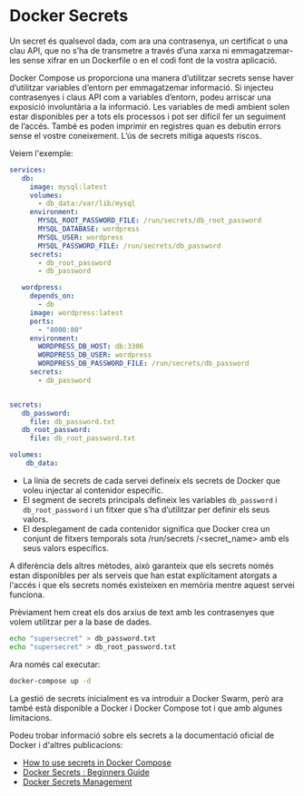 # Docker Secrets

Un secret és qualsevol dada, com ara una contrasenya, un certificat o una clau API, que no s’ha de transmetre a través d’una xarxa ni emmagatzemar-les sense xifrar en un Dockerfile o en el codi font de la vostra aplicació.

Docker Compose us proporciona una manera d’utilitzar secrets sense haver d’utilitzar variables d’entorn per emmagatzemar informació. Si injecteu contrasenyes i claus API com a variables d’entorn, podeu arriscar una exposició involuntària a la informació. Les variables de medi ambient solen estar disponibles per a tots els processos i pot ser difícil fer un seguiment de l’accés. També es poden imprimir en registres quan es debutin errors sense el vostre coneixement. L’ús de secrets mitiga aquests riscos.

Veiem l'exemple:

```docker-compose.yml
services:
   db:
     image: mysql:latest
     volumes:
       - db_data:/var/lib/mysql
     environment:
       MYSQL_ROOT_PASSWORD_FILE: /run/secrets/db_root_password
       MYSQL_DATABASE: wordpress
       MYSQL_USER: wordpress
       MYSQL_PASSWORD_FILE: /run/secrets/db_password
     secrets:
       - db_root_password
       - db_password

   wordpress:
     depends_on:
       - db
     image: wordpress:latest
     ports:
       - "8000:80"
     environment:
       WORDPRESS_DB_HOST: db:3306
       WORDPRESS_DB_USER: wordpress
       WORDPRESS_DB_PASSWORD_FILE: /run/secrets/db_password
     secrets:
       - db_password


secrets:
   db_password:
     file: db_password.txt
   db_root_password:
     file: db_root_password.txt

volumes:
    db_data:
```

- La línia de secrets de cada servei defineix els secrets de Docker que voleu injectar al contenidor específic.
- El segment de secrets principals defineix les variables `db_password` i `db_root_password` i un fitxer que s’ha d’utilitzar per definir els seus valors.
- El desplegament de cada contenidor significa que Docker crea un conjunt de fitxers temporals sota /run/secrets /<secret_name> amb els seus valors específics.

A diferència dels altres mètodes, això garanteix que els secrets només estan disponibles per als serveis que han estat explícitament atorgats a l'accés i que els secrets només existeixen en memòria mentre aquest servei funciona.

Prèviament hem creat els dos arxius de text amb les contrasenyes que volem utilitzar per a la base de dades.

```bash
echo "supersecret" > db_password.txt
echo "supersecret" > db_root_password.txt
```

Ara només cal executar:

```bash
docker-compose up -d
```

La gestió de secrets inicialment es va introduir a Docker Swarm, però ara també està disponible a Docker i Docker Compose tot i que amb algunes limitacions.

Podeu trobar informació sobre els secrets a la documentació oficial de Docker i d'altres publicacions:

- [How to use secrets in Docker Compose](https://docs.docker.com/compose/use-secrets/)
- [Docker Secrets : Beginners Guide](https://medium.com/@younusraza909/docker-secrets-beginners-guide-73f0b60764aa)
- [Docker Secrets Management](https://www.docker.com/blog/docker-secrets-management/)
